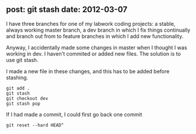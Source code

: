 post: git stash
date: 2012-03-07
---

I have three branches for one of my labwork coding projects: a stable,
always working master branch, a dev branch in which I fix things continually
and branch out from to feature branches in which I add new functionality.

Anyway, I accidentally made some changes in master when I thought I was 
working in dev. I haven't commited or added new files. The solution is to
use git stash.

I made a new file in these changes, and this has to be added before stashing.

    git add .
    git stash
    git checkout dev
    git stash pop

If I had made a commit, I could first go back one commit

    git reset --hard HEAD^
